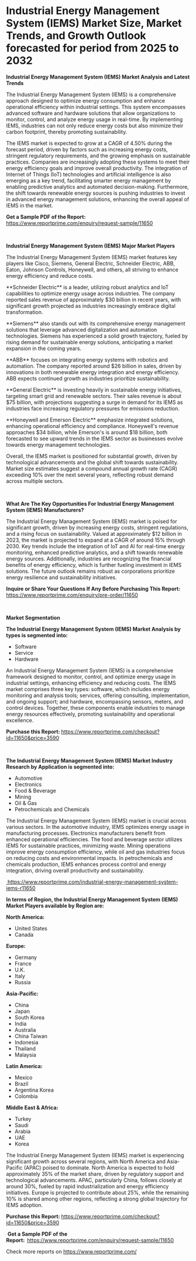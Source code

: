 <p><h1>Industrial Energy Management System (IEMS) Market Size, Market Trends, and Growth Outlook forecasted for period from 2025 to 2032</h1></p><p><strong>Industrial Energy Management System (IEMS) Market Analysis and Latest Trends</strong></p>
<p><p>The Industrial Energy Management System (IEMS) is a comprehensive approach designed to optimize energy consumption and enhance operational efficiency within industrial settings. This system encompasses advanced software and hardware solutions that allow organizations to monitor, control, and analyze energy usage in real-time. By implementing IEMS, industries can not only reduce energy costs but also minimize their carbon footprint, thereby promoting sustainability.</p><p>The IEMS market is expected to grow at a CAGR of 4.50% during the forecast period, driven by factors such as increasing energy costs, stringent regulatory requirements, and the growing emphasis on sustainable practices. Companies are increasingly adopting these systems to meet their energy efficiency goals and improve overall productivity. The integration of Internet of Things (IoT) technologies and artificial intelligence is also emerging as a key trend, facilitating smarter energy management by enabling predictive analytics and automated decision-making. Furthermore, the shift towards renewable energy sources is pushing industries to invest in advanced energy management solutions, enhancing the overall appeal of IEMS in the market.</p></p>
<p><strong>Get a Sample PDF of the Report:&nbsp;</strong> <a href="https://www.reportprime.com/enquiry/request-sample/11650?utm_campaign=3359&utm_medium=2&utm_source=Github&utm_content=ia&utm_term=21032025&utm_id=industrial-energy-management-system-iems">https://www.reportprime.com/enquiry/request-sample/11650</a></p>
<p>&nbsp;</p>
<p><strong>Industrial Energy Management System (IEMS) Major Market Players</strong></p>
<p><p>The Industrial Energy Management System (IEMS) market features key players like Cisco, Siemens, General Electric, Schneider Electric, ABB, Eaton, Johnson Controls, Honeywell, and others, all striving to enhance energy efficiency and reduce costs.</p><p>**Schneider Electric** is a leader, utilizing robust analytics and IoT capabilities to optimize energy usage across industries. The company reported sales revenue of approximately $30 billion in recent years, with significant growth projected as industries increasingly embrace digital transformation. </p><p>**Siemens** also stands out with its comprehensive energy management solutions that leverage advanced digitalization and automation technologies. Siemens has experienced a solid growth trajectory, fueled by rising demand for sustainable energy solutions, anticipating a market expansion in the coming years.</p><p>**ABB** focuses on integrating energy systems with robotics and automation. The company reported around $26 billion in sales, driven by innovations in both renewable energy integration and energy efficiency. ABB expects continued growth as industries prioritize sustainability.</p><p>**General Electric** is investing heavily in sustainable energy initiatives, targeting smart grid and renewable sectors. Their sales revenue is about $75 billion, with projections suggesting a surge in demand for its IEMS as industries face increasing regulatory pressures for emissions reduction.</p><p>**Honeywell and Emerson Electric** emphasize integrated solutions, enhancing operational efficiency and compliance. Honeywell's revenue approaches $34 billion, while Emerson's is around $18 billion, both forecasted to see upward trends in the IEMS sector as businesses evolve towards energy management technologies.</p><p>Overall, the IEMS market is positioned for substantial growth, driven by technological advancements and the global shift towards sustainability. Market size estimates suggest a compound annual growth rate (CAGR) exceeding 10% over the next several years, reflecting robust demand across multiple sectors.</p></p>
<p>&nbsp;</p>
<p><strong>What Are The Key Opportunities For Industrial Energy Management System (IEMS) Manufacturers?</strong></p>
<p><p>The Industrial Energy Management System (IEMS) market is poised for significant growth, driven by increasing energy costs, stringent regulations, and a rising focus on sustainability. Valued at approximately $12 billion in 2023, the market is projected to expand at a CAGR of around 15% through 2030. Key trends include the integration of IoT and AI for real-time energy monitoring, enhanced predictive analytics, and a shift towards renewable energy sources. Additionally, industries are recognizing the financial benefits of energy efficiency, which is further fueling investment in IEMS solutions. The future outlook remains robust as corporations prioritize energy resilience and sustainability initiatives.</p></p>
<p><strong>Inquire or Share Your Questions If Any Before Purchasing This Report:</strong> <a href="https://www.reportprime.com/enquiry/pre-order/11650?utm_campaign=3359&utm_medium=2&utm_source=Github&utm_content=ia&utm_term=21032025&utm_id=industrial-energy-management-system-iems">https://www.reportprime.com/enquiry/pre-order/11650</a></p>
<p>&nbsp;</p>
<p><strong>Market Segmentation</strong></p>
<p><strong>The Industrial Energy Management System (IEMS) Market Analysis by types is segmented into:</strong></p>
<p><ul><li>Software</li><li>Service</li><li>Hardware</li></ul></p>
<p><p>An Industrial Energy Management System (IEMS) is a comprehensive framework designed to monitor, control, and optimize energy usage in industrial settings, enhancing efficiency and reducing costs. The IEMS market comprises three key types: software, which includes energy monitoring and analysis tools; services, offering consulting, implementation, and ongoing support; and hardware, encompassing sensors, meters, and control devices. Together, these components enable industries to manage energy resources effectively, promoting sustainability and operational excellence.</p></p>
<p><strong>Purchase this Report:&nbsp;</strong><a href="https://www.reportprime.com/checkout?id=11650&price=3590&utm_campaign=3359&utm_medium=2&utm_source=Github&utm_content=ia&utm_term=21032025&utm_id=industrial-energy-management-system-iems">https://www.reportprime.com/checkout?id=11650&price=3590</a></p>
<p>&nbsp;</p>
<p><strong>The Industrial Energy Management System (IEMS) Market Industry Research by Application is segmented into:</strong></p>
<p><ul><li>Automotive</li><li>Electronics</li><li>Food & Beverage</li><li>Mining</li><li>Oil & Gas</li><li>Petrochemicals and Chemicals</li></ul></p>
<p><p>The Industrial Energy Management System (IEMS) market is crucial across various sectors. In the automotive industry, IEMS optimizes energy usage in manufacturing processes. Electronics manufacturers benefit from enhanced operational efficiencies. The food and beverage sector utilizes IEMS for sustainable practices, minimizing waste. Mining operations improve energy consumption efficiency, while oil and gas industries focus on reducing costs and environmental impacts. In petrochemicals and chemicals production, IEMS enhances process control and energy integration, driving overall productivity and sustainability.</p></p>
<p><a href="https://www.reportprime.com/industrial-energy-management-system-iems-r11650?utm_campaign=3359&utm_medium=2&utm_source=Github&utm_content=ia&utm_term=21032025&utm_id=industrial-energy-management-system-iems">&nbsp;https://www.reportprime.com/industrial-energy-management-system-iems-r11650</a></p>
<p><strong>In terms of Region, the Industrial Energy Management System (IEMS) Market Players available by Region are:</strong></p>
<p>
    <p> <strong> North America: </strong>
        <ul>
            <li>United States</li>
            <li>Canada</li>
        </ul>
        </p> 
    <p> <strong> Europe: </strong>
        <ul>
            <li>Germany</li>
            <li>France</li>
            <li>U.K.</li>
            <li>Italy</li>
            <li>Russia</li>
        </ul>
        </p> 
    <p> <strong> Asia-Pacific: </strong>
        <ul>
            <li>China</li>
            <li>Japan</li>
            <li>South Korea</li>
            <li>India</li>
            <li>Australia</li>
            <li>China Taiwan</li>
            <li>Indonesia</li>
            <li>Thailand</li>
            <li>Malaysia</li>
        </ul>
        </p> 
    <p> <strong> Latin America: </strong>
        <ul>
            <li>Mexico</li>
            <li>Brazil</li>
            <li>Argentina Korea</li>
            <li>Colombia</li>
        </ul>
        </p> 
    <p> <strong> Middle East & Africa: </strong>
        <ul>
            <li>Turkey</li>
            <li>Saudi</li>
            <li>Arabia</li>
            <li>UAE</li>
            <li>Korea</li>
        </ul>
    </p>
    </p>
<p><p>The Industrial Energy Management System (IEMS) market is experiencing significant growth across several regions, with North America and Asia-Pacific (APAC) poised to dominate. North America is expected to hold approximately 35% of the market share, driven by regulatory support and technological advancements. APAC, particularly China, follows closely at around 30%, fueled by rapid industrialization and energy efficiency initiatives. Europe is projected to contribute about 25%, while the remaining 10% is shared among other regions, reflecting a strong global trajectory for IEMS adoption.</p></p>
<p><strong>Purchase this Report: </strong><a href="https://www.reportprime.com/checkout?id=11650&price=3590&utm_campaign=3359&utm_medium=2&utm_source=Github&utm_content=ia&utm_term=21032025&utm_id=industrial-energy-management-system-iems">https://www.reportprime.com/checkout?id=11650&price=3590</a></p>
<p>&nbsp;<strong>Get a Sample PDF of the Report:&nbsp;&nbsp;</strong><a href="https://www.reportprime.com/enquiry/request-sample/11650?utm_campaign=3359&utm_medium=2&utm_source=Github&utm_content=ia&utm_term=21032025&utm_id=industrial-energy-management-system-iems">https://www.reportprime.com/enquiry/request-sample/11650</a></p>
<p><strong></strong></p>
<p>Check more reports on <a href="https://www.reportprime.com/?utm_campaign=3359&utm_medium=2&utm_source=Github&utm_content=ia&utm_term=21032025&utm_id=industrial-energy-management-system-iems">https://www.reportprime.com/</a></p>